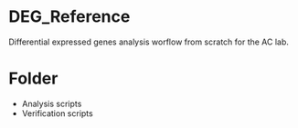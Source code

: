 # DEG_Reference
Differential expressed genes analysis worflow from scratch for the AC lab.

# Folder
- Analysis scripts
- Verification scripts
